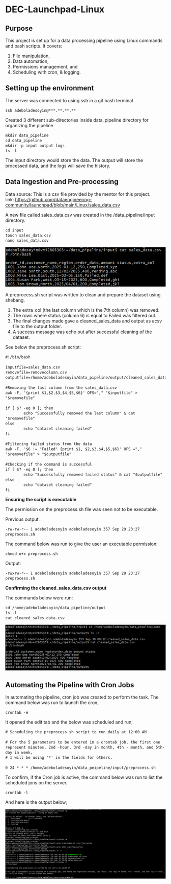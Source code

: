 # DEC-Launchpad-Linux

## Purpose
This project is set up for a data processing pipeline using Linux commands and bash scripts. It covers:
1. File manipulation, 
2. Data automation, 
3. Permissions management, and 
4. Scheduling with cron, & logging.

## Setting up the environment
The server was connected to using ssh in a git bash terminal

    ssh adeboladesoyin@***.**.**.**

Created 3 different sub-directories inside data_pipeline directory for organizing the pipeline

    mkdir data_pipeline
    cd data_pipeline
    mkdir -p input output logs
    ls -l

The input directory would store the data.
The output will store the processed data, and the logs will save the history.

## Data Ingestion and Pre-processing

Data source: This is a csv file provided by the mentor for this project.\
link: https://github.com/dataengineering-community/launchpad/blob/main/Linux/sales_data.csv

A new file called sales_data.csv was created in the /data_pipeline/input directory.

    cd input
    touch sales_data.csv
    nano sales_data.csv

![alt text](Images/Dataimport.png)

A preprocess.sh script was written to clean and prepare the dataset using shebang.

1. The extra_col (the last column which is the 7th column) was removed.
2. The rows where status (column 6) is equal to Failed was filtered out.
3. The final changes made gave a cleaned_sales_data and output as acsv file to the output folder.
4. A success message was echo out after successful cleaning of the dataset.

See below the preprocess.sh script:

    #!/bin/bash

    inputfile=sales_data.csv
    removefile=removecolumn.csv
    outputfile=/home/adeboladesoyin/data_pipeline/output/cleaned_sales_data.csv

    #Removing the last column from the sales_data.csv
    awk -F, '{print $1,$2,$3,$4,$5,$6}' OFS="," "$inputfile" > "$removefile"

    if [ $? -eq 0 ]; then
            echo "Successfully removed the last column" & cat "$removefile"
    else
            echo "dataset cleaning failed"
    fi

    #Filtering failed status from the data
    awk -F, '$6 != "Failed" {print $1, $2,$3.$4,$5,$6}' OFS ="," "$removefile" > "$outputfile"

    #Checking if the command is successful
    if [ $? -eq 0 ]; then
            echo "Successfully removed failed status" & cat "$outputfile"
    else
            echo "dataset cleaning failed"
    fi

**Ensuring the script is executable**

The permission on the preprocess.sh file was seen not to be executable.

Previous output:

    -rw-rw-r-- 1 adeboladesoyin adeboladesoyin 357 Sep 29 23:27 preprocess.sh

The command below was run to give the user an executable permission:

    chmod u+x preprocess.sh

Output:

    -rwxrw-r-- 1 adeboladesoyin adeboladesoyin 357 Sep 29 23:27 preprocess.sh

**Confirming the cleaned_sales_data.csv output**

The commands below were run:

    cd /home/adeboladesoyin/data_pipeline/output
    ls -l
    cat cleaned_sales_data.csv

![alt text](Images/Cleaned_data_commands.png)

## Automating the Pipeline with Cron Jobs

In automating the pipeline, cron job was created to perform the task. The command below was run to launch the cron;

    crontab -e 

It opened the edit tab and the below was scheduled and run;

    # Scheduling the preprocess.sh script to run daily at 12:00 AM

    # For the 5 parameters to be entered in a crontab job, the first one represent minutes, 2nd -hour, 3rd -day in month, 4th - month, and 5th- day in week,
    # I will be using '*' in the fields for others.

    0 24 * * * /home/adeboladesoyin/data_peipeline/input/preprocess.sh

To confirm, if the Cron job is active, the command below was run to list the scheduled jons on the server.

    crontab -l

And here is the output below;

![alt text](Images/Cron_Job.png)
